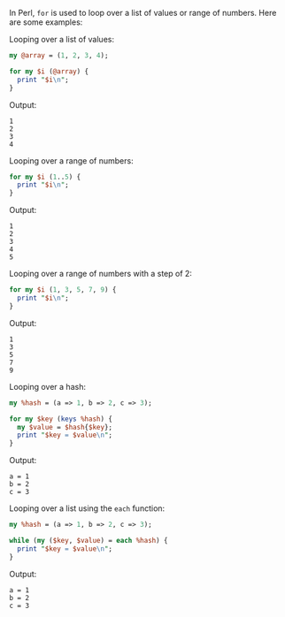 In Perl, `for` is used to loop over a list of values or range of numbers. Here are some examples:

Looping over a list of values:
```perl
my @array = (1, 2, 3, 4);

for my $i (@array) {
  print "$i\n";
}
```
Output:
```
1
2
3
4
```

Looping over a range of numbers:
```perl
for my $i (1..5) {
  print "$i\n";
}
```
Output:
```
1
2
3
4
5
```

Looping over a range of numbers with a step of 2:
```perl
for my $i (1, 3, 5, 7, 9) {
  print "$i\n";
}
```
Output:
```
1
3
5
7
9
```

Looping over a hash:
```perl
my %hash = (a => 1, b => 2, c => 3);

for my $key (keys %hash) {
  my $value = $hash{$key};
  print "$key = $value\n";
}
```
Output:
```
a = 1
b = 2
c = 3
```

Looping over a list using the `each` function:
```perl
my %hash = (a => 1, b => 2, c => 3);

while (my ($key, $value) = each %hash) {
  print "$key = $value\n";
}
```
Output:
```
a = 1
b = 2
c = 3
```